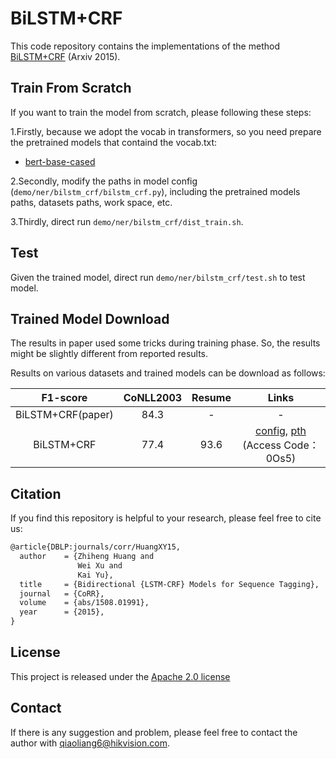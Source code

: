 # BiLSTM+CRF

This code repository contains the implementations of the method [BiLSTM+CRF](http://arxiv.org/abs/1508.01991) (Arxiv 2015).

## Train From Scratch

If you want to train the model from scratch, please following these steps:

1.Firstly, because we adopt the vocab in transformers, so you need prepare the pretrained models that containd the vocab.txt:

-  [bert-base-cased](https://huggingface.co/bert-base-cased)

2.Secondly, modify the paths in model config (`demo/ner/bilstm_crf/bilstm_crf.py`), including the pretrained models paths, datasets paths, work space, etc. 

3.Thirdly, direct run `demo/ner/bilstm_crf/dist_train.sh`.

## Test

Given the trained model, direct run `demo/ner/bilstm_crf/test.sh` to test model.

## Trained Model Download

The results in paper used some tricks during training phase. So, the results might be slightly different from reported results.

Results on various datasets and trained models can be download as follows:

|   F1-score         | CoNLL2003| Resume     | Links       |
| :---------:        | :------: | :--------: | :---------: | 
| BiLSTM+CRF(paper)  |  84.3    |    -       | -   |
| BiLSTM+CRF         |  77.4    |   93.6     | [config](./configs/bilstm_crf.py), [pth](https://drive.hikvision.com/hcs/controller/hik-manage/fileDownload?link=kIWUgY7b) (Access Code：0Os5) |



## Citation

If you find this repository is helpful to your research, please feel free to cite us:

``` markdown
@article{DBLP:journals/corr/HuangXY15,
  author    = {Zhiheng Huang and
               Wei Xu and
               Kai Yu},
  title     = {Bidirectional {LSTM-CRF} Models for Sequence Tagging},
  journal   = {CoRR},
  volume    = {abs/1508.01991},
  year      = {2015},
}
```

## License

This project is released under the [Apache 2.0 license](../../../davar_ocr/LICENSE)

## Contact

If there is any suggestion and problem, please feel free to contact the author with qiaoliang6@hikvision.com.